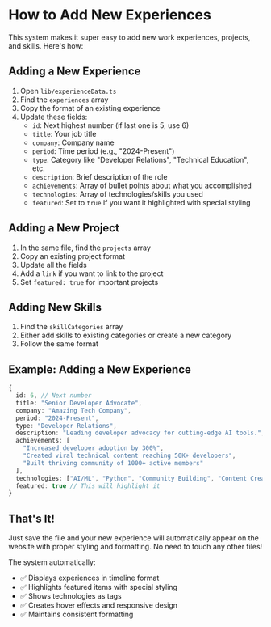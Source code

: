 # How to Add New Experiences

This system makes it super easy to add new work experiences, projects, and skills. Here's how:

## Adding a New Experience

1. Open `lib/experienceData.ts`
2. Find the `experiences` array
3. Copy the format of an existing experience
4. Update these fields:
   - `id`: Next highest number (if last one is 5, use 6)
   - `title`: Your job title
   - `company`: Company name
   - `period`: Time period (e.g., "2024-Present")
   - `type`: Category like "Developer Relations", "Technical Education", etc.
   - `description`: Brief description of the role
   - `achievements`: Array of bullet points about what you accomplished
   - `technologies`: Array of technologies/skills you used
   - `featured`: Set to `true` if you want it highlighted with special styling

## Adding a New Project

1. In the same file, find the `projects` array
2. Copy an existing project format
3. Update all the fields
4. Add a `link` if you want to link to the project
5. Set `featured: true` for important projects

## Adding New Skills

1. Find the `skillCategories` array
2. Either add skills to existing categories or create a new category
3. Follow the same format

## Example: Adding a New Experience

```typescript
{
  id: 6, // Next number
  title: "Senior Developer Advocate",
  company: "Amazing Tech Company",
  period: "2024-Present",
  type: "Developer Relations",
  description: "Leading developer advocacy for cutting-edge AI tools.",
  achievements: [
    "Increased developer adoption by 300%",
    "Created viral technical content reaching 50K+ developers",
    "Built thriving community of 1000+ active members"
  ],
  technologies: ["AI/ML", "Python", "Community Building", "Content Creation"],
  featured: true // This will highlight it
}
```

## That's It!

Just save the file and your new experience will automatically appear on the website with proper styling and formatting. No need to touch any other files!

The system automatically:
- ✅ Displays experiences in timeline format
- ✅ Highlights featured items with special styling
- ✅ Shows technologies as tags
- ✅ Creates hover effects and responsive design
- ✅ Maintains consistent formatting